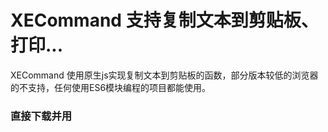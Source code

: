 # XECommand 支持复制文本到剪贴板、打印...

XECommand 使用原生js实现复制文本到剪贴板的函数，部分版本较低的浏览器的不支持，任何使用ES6模块编程的项目都能使用。

### 直接下载并用 <script> 引用
``` shell
<script src="dist/xe-command.min.js" type="text/javascript"></script>
```

### 通过NPM安装最新版本
``` shell
npm install xe-command --save
```

### 按需引入
``` shell
import { copy, print } from 'xe-command'

copy('复制该内容到剪贴板')
print()
```

### 引入所有
``` shell
import XECommand from 'xe-command'

XECommand.copy('复制该内容到剪贴板')
XECommand.print()
```

## API :
#### copy (content) 复制文本到剪贴板
```shell
import { copy } from 'xe-command'

copy('复制该内容到剪贴板')
```

#### print () 调用打印
```shell
import { print } from 'xe-command'

print()
```

## License
Copyright (c) 2017-present, Xu Liangzhan